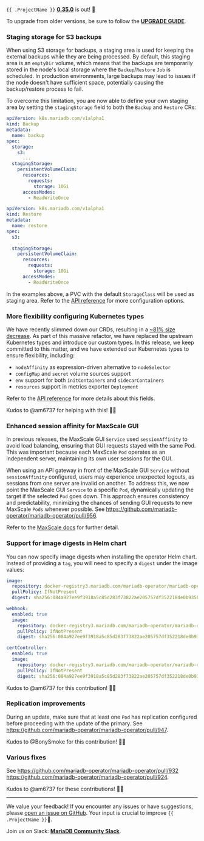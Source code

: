 
`{{ .ProjectName }}` __[0.35.0](https://github.com/mariadb-operator/mariadb-operator/releases/tag/0.35.0)__ is out! 🦭

To upgrade from older versions, be sure to follow the __[UPGRADE GUIDE](https://github.com/mariadb-operator/mariadb-operator/blob/main/docs/releases/UPGRADE_0.35.0.md)__.

### Staging storage for S3 backups

When using S3 storage for backups, a staging area is used for keeping the external backups while they are being processed. By default, this staging area is an `emptyDir` volume, which means that the backups are temporarily stored in the node's local storage where the `Backup`/`Restore` `Job` is scheduled. In production environments, large backups may lead to issues if the node doesn't have sufficient space, potentially causing the backup/restore process to fail.

To overcome this limitation, you are now able to define your own staging area by setting the `stagingStorage` field to both the `Backup` and `Restore` CRs:

```yaml
apiVersion: k8s.mariadb.com/v1alpha1
kind: Backup
metadata:
  name: backup
spec:
  storage:
    s3:
      ...
  stagingStorage:
    persistentVolumeClaim:
      resources:
        requests:
          storage: 10Gi
      accessModes:
        - ReadWriteOnce
```

```yaml
apiVersion: k8s.mariadb.com/v1alpha1
kind: Restore
metadata:
  name: restore
spec:
  s3:
    ...
  stagingStorage:
    persistentVolumeClaim:
      resources:
        requests:
          storage: 10Gi
      accessModes:
        - ReadWriteOnce
```

In the examples above, a PVC with the default `StorageClass` will be used as staging area. Refer to the [API reference](https://github.com/mariadb-operator/mariadb-operator/blob/main/docs/API_REFERENCE.md) for more configuration options.

### More flexibility configuring Kubernetes types

We have recently slimmed down our CRDs, resulting in a [~81% size decrease](https://github.com/mariadb-operator/mariadb-operator/pull/869). As part of this massive refactor, we have replaced the upstream Kubernetes types and introduce our custom types. In this release, we keep committed to this matter, and we have extended our Kubernetes types to ensure flexibility, including:
- `nodeAffinity` as expression-driven alternative to `nodeSelector`
- `configMap` and `secret` volume sources support
- `env` support for both `initContainers` and `sidecarContainers`
- `resources` support in metrics exporter `Deployment`

Refer to the [API reference](https://github.com/mariadb-operator/mariadb-operator/blob/main/docs/API_REFERENCE.md) for more details about this fields.

Kudos to @am6737 for helping with this! 🙏🏻

### Enhanced session affinity for MaxScale GUI

In previous releases, the MaxScale GUI `Service` used `sessionAffinity` to avoid load balancing, ensuring that GUI requests stayed with the same Pod. This was important because each MaxScale `Pod` operates as an independent server, maintaining its own user sessions for the GUI.

When using an API gateway in front of the MaxScale GUI `Service` without `sessionAffinity` configured, users may experience unexpected logouts, as sessions from one server are invalid on another. To address this, we now point the MaxScale GUI `Service` to a specific `Pod`, dynamically updating the target if the selected `Pod` goes down. This approach ensures consistency and predictability, minimizing the chances of sending GUI requests to new MaxScale `Pods` whenever possible. See https://github.com/mariadb-operator/mariadb-operator/pull/956.

Refer to the [MaxScale docs](https://github.com/mariadb-operator/mariadb-operator/blob/main/docs/MAXSCALE.md#maxscale-gui) for further detail.

### Support for image digests in Helm chart

You can now specify image digests when installing the operator Helm chart. Instead of providing a `tag`, you will need to specify a `digest` under the image values:

```yaml
image:
  repository: docker-registry3.mariadb.com/mariadb-operator/mariadb-operator
  pullPolicy: IfNotPresent
  digest: sha256:084a927ee9f3918a5c85d283f73822ae205757df352218de0b935853a0765060

webhook:
  enabled: true
  image:
    repository: docker-registry3.mariadb.com/mariadb-operator/mariadb-operator
    pullPolicy: IfNotPresent
    digest: sha256:084a927ee9f3918a5c85d283f73822ae205757df352218de0b935853a0765060

certController:
  enabled: true
  image:
    repository: docker-registry3.mariadb.com/mariadb-operator/mariadb-operator
    pullPolicy: IfNotPresent
    digest: sha256:084a927ee9f3918a5c85d283f73822ae205757df352218de0b935853a0765060
```

Kudos to @am6737 for this contribution! 🙏🏻

### Replication improvements

During an update, make sure that at least one `Pod` has replication configured before proceeding with the update of the primary. See https://github.com/mariadb-operator/mariadb-operator/pull/947.

Kudos to @BonySmoke for this contribution! 🙏🏻

### Various fixes

See https://github.com/mariadb-operator/mariadb-operator/pull/932 https://github.com/mariadb-operator/mariadb-operator/pull/924.

Kudos to @am6737 for these contributions! 🙏🏻

---

We value your feedback! If you encounter any issues or have suggestions, please [open an issue on GitHub](https://github.com/mariadb-operator/mariadb-operator/issues/new/choose). Your input is crucial to improve `{{ .ProjectName }}`🦭.

Join us on Slack: **[MariaDB Community Slack](https://r.mariadb.com/join-community-slack)**.